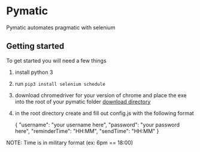 # Pymatic

Pymatic automates pragmatic with selenium

## Getting started

To get started you will need a few things

1. install python 3
2. run `pip3 install selenium schedule`
4. download chromedriver for your version of chrome and place the exe into the 
   root of your pymatic folder [download directory](https://chromedriver.chromium.org/downloads)
3. in the root directory create and fill out config.js with the following format

    {
        "username": "your username here",
        "password": "your password here",
        "reminderTime": "HH:MM",
        "sendTime": "HH:MM"
    }

NOTE: Time is in military format (ex: 6pm == 18:00)
